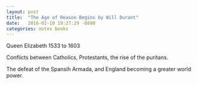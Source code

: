 ```yaml
---
layout: post
title:  "The Age of Reason Begins by Will Durant"
date:   2016-02-10 19:27:29 -0800
categories: notes books
---
```


Queen Elizabeth 1533 to 1603

Conflicts between Catholics, Protestants, the rise of the puritans.

The defeat of the Spansih Armada, and England becoming a greater world power.
